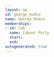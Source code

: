 ```yaml
---
layout: mp
id: george_mudie
name: George Mudie
memberships:
- id: lab
  name: Labour Party
  start: 
  end: 
autogenerated: true
---
```

